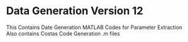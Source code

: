 # Data Generation Version 12

This Contains Date Generation MATLAB Codes for Parameter Extraction
Also contains Costas Code Generation .m files